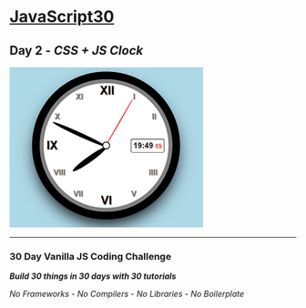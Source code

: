 # [JavaScript30](https://javascript30.com/)

## **Day 2** - *CSS + JS Clock*

![CSS + JS Clock](final.png?raw=true "CSS + JS Clock")

---

### **30 Day Vanilla JS Coding Challenge**

***Build 30 things in 30 days with 30 tutorials***

*No Frameworks* - *No Compilers* - *No Libraries* - *No Boilerplate*